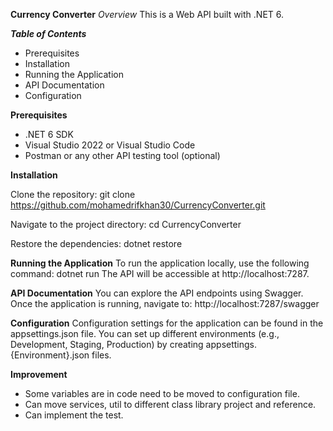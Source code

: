 
**Currency Converter**
*Overview*
This is a Web API built with .NET 6.

***Table of Contents***
 - Prerequisites
 - Installation
 - Running the Application 
 - API Documentation 
 - Configuration

**Prerequisites**

 - .NET 6 SDK
 - Visual Studio 2022 or Visual Studio Code 
 - Postman or any other API testing tool (optional)

**Installation**

Clone the repository:
git clone https://github.com/mohamedrifkhan30/CurrencyConverter.git

Navigate to the project directory:
cd CurrencyConverter

Restore the dependencies:
dotnet restore

**Running the Application**
To run the application locally, use the following command:
 dotnet run
The API will be accessible at http://localhost:7287.

**API Documentation**
You can explore the API endpoints using Swagger. Once the application is running, navigate to:
http://localhost:7287/swagger

**Configuration**
Configuration settings for the application can be found in the appsettings.json file. You can set up different environments (e.g., Development, Staging, Production) by creating appsettings.{Environment}.json files.

**Improvement**

 - Some variables are in code  need to be moved to configuration file.
 - Can move services, util to different class library project and reference. 
 - Can implement the test.
